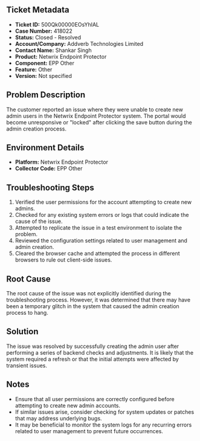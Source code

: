 ## Ticket Metadata
- **Ticket ID:** 500Qk00000EOsYhIAL
- **Case Number:** 418022
- **Status:** Closed - Resolved
- **Account/Company:** Addverb Technologies Limited
- **Contact Name:** Shankar Singh
- **Product:** Netwrix Endpoint Protector
- **Component:** EPP Other
- **Feature:** Other
- **Version:** Not specified

## Problem Description
The customer reported an issue where they were unable to create new admin users in the Netwrix Endpoint Protector system. The portal would become unresponsive or "locked" after clicking the save button during the admin creation process.

## Environment Details
- **Platform:** Netwrix Endpoint Protector
- **Collector Code:** EPP Other

## Troubleshooting Steps
1. Verified the user permissions for the account attempting to create new admins.
2. Checked for any existing system errors or logs that could indicate the cause of the issue.
3. Attempted to replicate the issue in a test environment to isolate the problem.
4. Reviewed the configuration settings related to user management and admin creation.
5. Cleared the browser cache and attempted the process in different browsers to rule out client-side issues.

## Root Cause
The root cause of the issue was not explicitly identified during the troubleshooting process. However, it was determined that there may have been a temporary glitch in the system that caused the admin creation process to hang.

## Solution
The issue was resolved by successfully creating the admin user after performing a series of backend checks and adjustments. It is likely that the system required a refresh or that the initial attempts were affected by transient issues.

## Notes
- Ensure that all user permissions are correctly configured before attempting to create new admin accounts.
- If similar issues arise, consider checking for system updates or patches that may address underlying bugs.
- It may be beneficial to monitor the system logs for any recurring errors related to user management to prevent future occurrences.